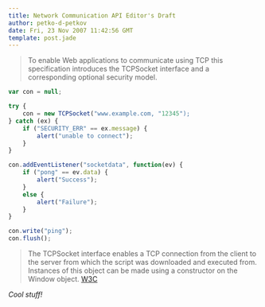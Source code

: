 ```yaml
---
title: Network Communication API Editor's Draft
author: petko-d-petkov
date: Fri, 23 Nov 2007 11:42:56 GMT
template: post.jade
---
```


> To enable Web applications to communicate using TCP this specification introduces the TCPSocket interface and a corresponding optional security model.

```javascript
var con = null;

try { 
	con = new TCPSocket("www.example.com, "12345");
} catch (ex) { 
	if ("SECURITY_ERR" == ex.message) { 
		alert("unable to connect");
	}
}

con.addEventListener("socketdata", function(ev) {
	if ("pong" == ev.data) {
		alert("Success");
	}
	else {
		alert("Failure");
	}
}

con.write("ping");
con.flush();
```

> The TCPSocket interface enables a TCP connection from the client to the server from which the script was downloaded and executed from. Instances of this object can be made using a constructor on the Window object. [W3C](http://dev.w3.org/2006/webapi/network-api/network-api.html)

_Cool stuff!_
